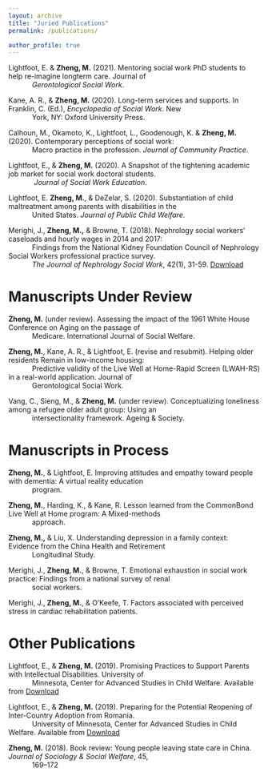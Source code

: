 ```yaml
---
layout: archive
title: "Juried Publications"
permalink: /publications/

author_profile: true
---
```


Lightfoot, E. & **Zheng, M.** (2021). Mentoring social work PhD students to help re-imagine longterm
care. Journal of <br> &nbsp;&nbsp;&nbsp;&nbsp;&nbsp;&nbsp;&nbsp;&nbsp;&nbsp;&nbsp;&nbsp;&nbsp;*Gerontological Social Work*.

Kane, A. R., & **Zheng, M.** (2020). Long-term services and supports. In Franklin, C. (Ed.),
*Encyclopedia of Social Work*. New <br> &nbsp;&nbsp;&nbsp;&nbsp;&nbsp;&nbsp;&nbsp;&nbsp;&nbsp;&nbsp;&nbsp;&nbsp;York, NY: Oxford University Press.

Calhoun, M., Okamoto, K., Lightfoot, L., Goodenough, K. & **Zheng, M.** (2020).
Contemporary perceptions of social work:  <br> &nbsp;&nbsp;&nbsp;&nbsp;&nbsp;&nbsp;&nbsp;&nbsp;&nbsp;&nbsp;&nbsp;&nbsp;Macro practice in the profession. *Journal of
Community Practice*.

Lightfoot, E., & **Zheng, M.** (2020). A Snapshot of the tightening academic job market for social work doctoral students. <br> &nbsp;&nbsp;&nbsp;&nbsp;&nbsp;&nbsp;&nbsp;&nbsp;&nbsp;&nbsp;&nbsp;&nbsp; *Journal of Social Work Education*.

Lightfoot, E. **Zheng, M.**, & DeZelar, S. (2020). Substantiation of child maltreatment among
parents with disabilities in the <br> &nbsp;&nbsp;&nbsp;&nbsp;&nbsp;&nbsp;&nbsp;&nbsp;&nbsp;&nbsp;&nbsp;&nbsp;United States. *Journal of Public Child Welfare*.

Merighi, J., **Zheng, M.,** & Browne, T. (2018). Nephrology social workers’ caseloads and hourly wages in 2014 and 2017: <br> &nbsp;&nbsp;&nbsp;&nbsp;&nbsp;&nbsp;&nbsp;&nbsp;&nbsp;&nbsp;&nbsp;&nbsp;Findings from the National Kidney Foundation Council of Nephrology Social Workers professional practice survey. <br> &nbsp;&nbsp;&nbsp;&nbsp;&nbsp;&nbsp;&nbsp;&nbsp;&nbsp;&nbsp;&nbsp;&nbsp;*The Journal of Nephrology Social Work*, 42(1), 31-59. [Download](https://www.kidney.org/sites/default/files/v42a_a3.pdf)


# Manuscripts Under Review
**Zheng, M.** (under review). Assessing the impact of the 1961 White House Conference on Aging
on the passage of <br> &nbsp;&nbsp;&nbsp;&nbsp;&nbsp;&nbsp;&nbsp;&nbsp;&nbsp;&nbsp;&nbsp;&nbsp;Medicare. International Journal of Social Welfare.

**Zheng, M.**, Kane, A. R., & Lightfoot, E. (revise and resubmit). Helping older residents Remain
in low-income housing: <br> &nbsp;&nbsp;&nbsp;&nbsp;&nbsp;&nbsp;&nbsp;&nbsp;&nbsp;&nbsp;&nbsp;&nbsp;Predictive validity of the Live Well at Home-Rapid Screen
(LWAH-RS) in a real-world application. Journal of <br> &nbsp;&nbsp;&nbsp;&nbsp;&nbsp;&nbsp;&nbsp;&nbsp;&nbsp;&nbsp;&nbsp;&nbsp;Gerontological Social Work.

Vang, C., Sieng, M., & **Zheng, M.** (under review). Conceptualizing loneliness among a refugee older adult group: Using an<br> &nbsp;&nbsp;&nbsp;&nbsp;&nbsp;&nbsp;&nbsp;&nbsp;&nbsp;&nbsp;&nbsp;&nbsp;intersectionality framework. Ageing & Society. 


# Manuscripts in Process
**Zheng, M.**, & Lightfoot, E. Improving attitudes and empathy toward people with dementia: A
virtual reality education <br> &nbsp;&nbsp;&nbsp;&nbsp;&nbsp;&nbsp;&nbsp;&nbsp;&nbsp;&nbsp;&nbsp;&nbsp;program.

**Zheng, M.**, Harding, K., & Kane, R. Lesson learned from the CommonBond Live Well at Home
program: A Mixed-methods <br> &nbsp;&nbsp;&nbsp;&nbsp;&nbsp;&nbsp;&nbsp;&nbsp;&nbsp;&nbsp;&nbsp;&nbsp;approach.

**Zheng, M.,** & Liu, X. Understanding depression in a family context: Evidence from the China Health and Retirement <br> &nbsp;&nbsp;&nbsp;&nbsp;&nbsp;&nbsp;&nbsp;&nbsp;&nbsp;&nbsp;&nbsp;&nbsp;Longitudinal Study.

Merighi, J., **Zheng, M.**, & Browne, T. Emotional exhaustion in social work practice: Findings
from a national survey of renal <br> &nbsp;&nbsp;&nbsp;&nbsp;&nbsp;&nbsp;&nbsp;&nbsp;&nbsp;&nbsp;&nbsp;&nbsp;social workers.

Merighi, J., **Zheng, M.**, & O’Keefe, T. Factors associated with perceived stress in cardiac
rehabilitation patients.

# Other Publications

Lightfoot, E., & **Zheng, M.** (2019). Promising Practices to Support Parents with Intellectual Disabilities. University of <br> &nbsp;&nbsp;&nbsp;&nbsp;&nbsp;&nbsp;&nbsp;&nbsp;&nbsp;&nbsp;&nbsp;&nbsp;Minnesota, Center for Advanced Studies in Child Welfare. Available from [Download](https://cascw.umn.edu/wp-content/uploads/2019/11PracticeNotes_33.508.pdf)

Lightfoot, E., & **Zheng, M.** (2019). Preparing for the Potential Reopening of Inter-Country Adoption from Romania. <br> &nbsp;&nbsp;&nbsp;&nbsp;&nbsp;&nbsp;&nbsp;&nbsp;&nbsp;&nbsp;&nbsp;&nbsp;University of Minnesota, Center for Advanced Studies in Child Welfare. Available from [Download](https://cascw.umn.edu/wp-content/uploads/2019/11/PN34_WEB508.pdf)

**Zheng, M.** (2018). Book review: Young people leaving state care in China. *Journal of Sociology & Social Welfare*, 45, <br> &nbsp;&nbsp;&nbsp;&nbsp;&nbsp;&nbsp;&nbsp;&nbsp;&nbsp;&nbsp;&nbsp;&nbsp;169–172


